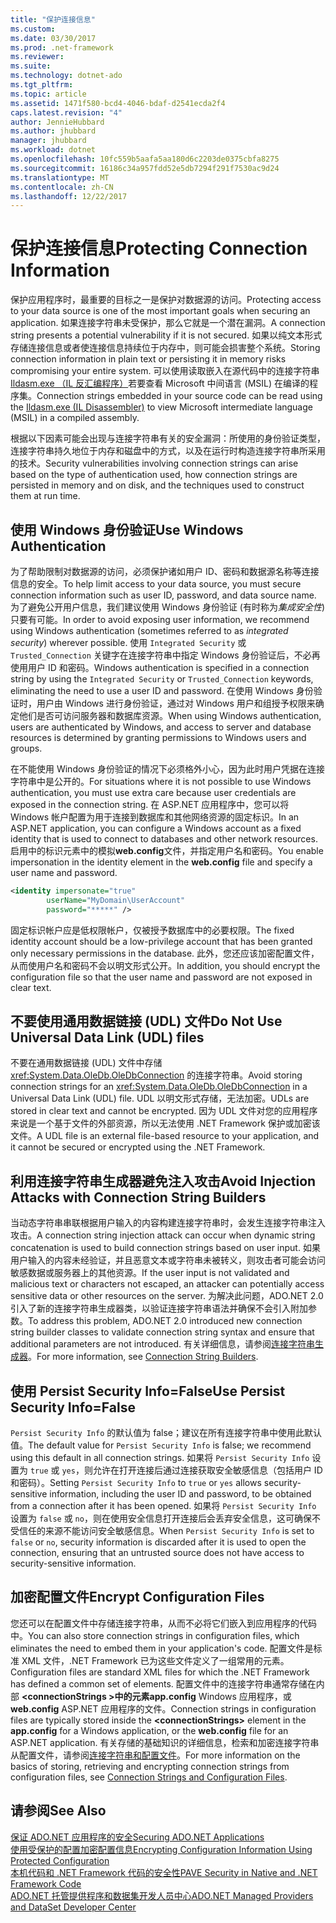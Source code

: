 ```yaml
---
title: "保护连接信息"
ms.custom: 
ms.date: 03/30/2017
ms.prod: .net-framework
ms.reviewer: 
ms.suite: 
ms.technology: dotnet-ado
ms.tgt_pltfrm: 
ms.topic: article
ms.assetid: 1471f580-bcd4-4046-bdaf-d2541ecda2f4
caps.latest.revision: "4"
author: JennieHubbard
ms.author: jhubbard
manager: jhubbard
ms.workload: dotnet
ms.openlocfilehash: 10fc559b5aafa5aa180d6c2203de0375cbfa8275
ms.sourcegitcommit: 16186c34a957fdd52e5db7294f291f7530ac9d24
ms.translationtype: MT
ms.contentlocale: zh-CN
ms.lasthandoff: 12/22/2017
---
```

# <a name="protecting-connection-information"></a><span data-ttu-id="0d532-102">保护连接信息</span><span class="sxs-lookup"><span data-stu-id="0d532-102">Protecting Connection Information</span></span>
<span data-ttu-id="0d532-103">保护应用程序时，最重要的目标之一是保护对数据源的访问。</span><span class="sxs-lookup"><span data-stu-id="0d532-103">Protecting access to your data source is one of the most important goals when securing an application.</span></span> <span data-ttu-id="0d532-104">如果连接字符串未受保护，那么它就是一个潜在漏洞。</span><span class="sxs-lookup"><span data-stu-id="0d532-104">A connection string presents a potential vulnerability if it is not secured.</span></span> <span data-ttu-id="0d532-105">如果以纯文本形式存储连接信息或者使连接信息持续位于内存中，则可能会损害整个系统。</span><span class="sxs-lookup"><span data-stu-id="0d532-105">Storing connection information in plain text or persisting it in memory risks compromising your entire system.</span></span> <span data-ttu-id="0d532-106">可以使用读取嵌入在源代码中的连接字符串[Ildasm.exe （IL 反汇编程序）](../../../../docs/framework/tools/ildasm-exe-il-disassembler.md)若要查看 Microsoft 中间语言 (MSIL) 在编译的程序集。</span><span class="sxs-lookup"><span data-stu-id="0d532-106">Connection strings embedded in your source code can be read using the [Ildasm.exe (IL Disassembler)](../../../../docs/framework/tools/ildasm-exe-il-disassembler.md) to view Microsoft intermediate language (MSIL) in a compiled assembly.</span></span>  
  
 <span data-ttu-id="0d532-107">根据以下因素可能会出现与连接字符串有关的安全漏洞：所使用的身份验证类型，连接字符串持久地位于内存和磁盘中的方式，以及在运行时构造连接字符串所采用的技术。</span><span class="sxs-lookup"><span data-stu-id="0d532-107">Security vulnerabilities involving connection strings can arise based on the type of authentication used, how connection strings are persisted in memory and on disk, and the techniques used to construct them at run time.</span></span>  
  
## <a name="use-windows-authentication"></a><span data-ttu-id="0d532-108">使用 Windows 身份验证</span><span class="sxs-lookup"><span data-stu-id="0d532-108">Use Windows Authentication</span></span>  
 <span data-ttu-id="0d532-109">为了帮助限制对数据源的访问，必须保护诸如用户 ID、密码和数据源名称等连接信息的安全。</span><span class="sxs-lookup"><span data-stu-id="0d532-109">To help limit access to your data source, you must secure connection information such as user ID, password, and data source name.</span></span> <span data-ttu-id="0d532-110">为了避免公开用户信息，我们建议使用 Windows 身份验证 (有时称为*集成安全性*) 只要有可能。</span><span class="sxs-lookup"><span data-stu-id="0d532-110">In order to avoid exposing user information, we recommend using Windows authentication (sometimes referred to as *integrated security*) wherever possible.</span></span> <span data-ttu-id="0d532-111">使用 `Integrated Security` 或 `Trusted_Connection` 关键字在连接字符串中指定 Windows 身份验证后，不必再使用用户 ID 和密码。</span><span class="sxs-lookup"><span data-stu-id="0d532-111">Windows authentication is specified in a connection string by using the `Integrated Security` or `Trusted_Connection` keywords, eliminating the need to use a user ID and password.</span></span> <span data-ttu-id="0d532-112">在使用 Windows 身份验证时，用户由 Windows 进行身份验证，通过对 Windows 用户和组授予权限来确定他们是否可访问服务器和数据库资源。</span><span class="sxs-lookup"><span data-stu-id="0d532-112">When using Windows authentication, users are authenticated by Windows, and access to server and database resources is determined by granting permissions to Windows users and groups.</span></span>  
  
 <span data-ttu-id="0d532-113">在不能使用 Windows 身份验证的情况下必须格外小心，因为此时用户凭据在连接字符串中是公开的。</span><span class="sxs-lookup"><span data-stu-id="0d532-113">For situations where it is not possible to use Windows authentication, you must use extra care because user credentials are exposed in the connection string.</span></span> <span data-ttu-id="0d532-114">在 ASP.NET 应用程序中，您可以将 Windows 帐户配置为用于连接到数据库和其他网络资源的固定标识。</span><span class="sxs-lookup"><span data-stu-id="0d532-114">In an ASP.NET application, you can configure a Windows account as a fixed identity that is used to connect to databases and other network resources.</span></span> <span data-ttu-id="0d532-115">启用中的标识元素中的模拟**web.config**文件，并指定用户名和密码。</span><span class="sxs-lookup"><span data-stu-id="0d532-115">You enable impersonation in the identity element in the **web.config** file and specify a user name and password.</span></span>  
  
```xml  
<identity impersonate="true"   
        userName="MyDomain\UserAccount"   
        password="*****" />  
```  
  
 <span data-ttu-id="0d532-116">固定标识帐户应是低权限帐户，仅被授予数据库中的必要权限。</span><span class="sxs-lookup"><span data-stu-id="0d532-116">The fixed identity account should be a low-privilege account that has been granted only necessary permissions in the database.</span></span> <span data-ttu-id="0d532-117">此外，您还应该加密配置文件，从而使用户名和密码不会以明文形式公开。</span><span class="sxs-lookup"><span data-stu-id="0d532-117">In addition, you should encrypt the configuration file so that the user name and password are not exposed in clear text.</span></span>  
  
## <a name="do-not-use-universal-data-link-udl-files"></a><span data-ttu-id="0d532-118">不要使用通用数据链接 (UDL) 文件</span><span class="sxs-lookup"><span data-stu-id="0d532-118">Do Not Use Universal Data Link (UDL) files</span></span>  
 <span data-ttu-id="0d532-119">不要在通用数据链接 (UDL) 文件中存储 <xref:System.Data.OleDb.OleDbConnection> 的连接字符串。</span><span class="sxs-lookup"><span data-stu-id="0d532-119">Avoid storing connection strings for an <xref:System.Data.OleDb.OleDbConnection> in a Universal Data Link (UDL) file.</span></span> <span data-ttu-id="0d532-120">UDL 以明文形式存储，无法加密。</span><span class="sxs-lookup"><span data-stu-id="0d532-120">UDLs are stored in clear text and cannot be encrypted.</span></span> <span data-ttu-id="0d532-121">因为 UDL 文件对您的应用程序来说是一个基于文件的外部资源，所以无法使用 .NET Framework 保护或加密该文件。</span><span class="sxs-lookup"><span data-stu-id="0d532-121">A UDL file is an external file-based resource to your application, and it cannot be secured or encrypted using the .NET Framework.</span></span>  
  
## <a name="avoid-injection-attacks-with-connection-string-builders"></a><span data-ttu-id="0d532-122">利用连接字符串生成器避免注入攻击</span><span class="sxs-lookup"><span data-stu-id="0d532-122">Avoid Injection Attacks with Connection String Builders</span></span>  
 <span data-ttu-id="0d532-123">当动态字符串串联根据用户输入的内容构建连接字符串时，会发生连接字符串注入攻击。</span><span class="sxs-lookup"><span data-stu-id="0d532-123">A connection string injection attack can occur when dynamic string concatenation is used to build connection strings based on user input.</span></span> <span data-ttu-id="0d532-124">如果用户输入的内容未经验证，并且恶意文本或字符串未被转义，则攻击者可能会访问敏感数据或服务器上的其他资源。</span><span class="sxs-lookup"><span data-stu-id="0d532-124">If the user input is not validated and malicious text or characters not escaped, an attacker can potentially access sensitive data or other resources on the server.</span></span> <span data-ttu-id="0d532-125">为解决此问题，ADO.NET 2.0 引入了新的连接字符串生成器类，以验证连接字符串语法并确保不会引入附加参数。</span><span class="sxs-lookup"><span data-stu-id="0d532-125">To address this problem, ADO.NET 2.0 introduced new connection string builder classes to validate connection string syntax and ensure that additional parameters are not introduced.</span></span> <span data-ttu-id="0d532-126">有关详细信息，请参阅[连接字符串生成器](../../../../docs/framework/data/adonet/connection-string-builders.md)。</span><span class="sxs-lookup"><span data-stu-id="0d532-126">For more information, see [Connection String Builders](../../../../docs/framework/data/adonet/connection-string-builders.md).</span></span>  
  
## <a name="use-persist-security-infofalse"></a><span data-ttu-id="0d532-127">使用 Persist Security Info=False</span><span class="sxs-lookup"><span data-stu-id="0d532-127">Use Persist Security Info=False</span></span>  
 <span data-ttu-id="0d532-128">`Persist Security Info` 的默认值为 false；建议在所有连接字符串中使用此默认值。</span><span class="sxs-lookup"><span data-stu-id="0d532-128">The default value for `Persist Security Info` is false; we recommend using this default in all connection strings.</span></span> <span data-ttu-id="0d532-129">如果将 `Persist Security Info` 设置为 `true` 或 `yes`，则允许在打开连接后通过连接获取安全敏感信息（包括用户 ID 和密码）。</span><span class="sxs-lookup"><span data-stu-id="0d532-129">Setting `Persist Security Info` to `true` or `yes` allows security-sensitive information, including the user ID and password, to be obtained from a connection after it has been opened.</span></span> <span data-ttu-id="0d532-130">如果将 `Persist Security Info` 设置为 `false` 或 `no`，则在使用安全信息打开连接后会丢弃安全信息，这可确保不受信任的来源不能访问安全敏感信息。</span><span class="sxs-lookup"><span data-stu-id="0d532-130">When `Persist Security Info` is set to `false` or `no`, security information is discarded after it is used to open the connection, ensuring that an untrusted source does not have access to security-sensitive information.</span></span>  
  
## <a name="encrypt-configuration-files"></a><span data-ttu-id="0d532-131">加密配置文件</span><span class="sxs-lookup"><span data-stu-id="0d532-131">Encrypt Configuration Files</span></span>  
 <span data-ttu-id="0d532-132">您还可以在配置文件中存储连接字符串，从而不必将它们嵌入到应用程序的代码中。</span><span class="sxs-lookup"><span data-stu-id="0d532-132">You can also store connection strings in configuration files, which eliminates the need to embed them in your application's code.</span></span> <span data-ttu-id="0d532-133">配置文件是标准 XML 文件，.NET Framework 已为这些文件定义了一组常用的元素。</span><span class="sxs-lookup"><span data-stu-id="0d532-133">Configuration files are standard XML files for which the .NET Framework has defined a common set of elements.</span></span> <span data-ttu-id="0d532-134">配置文件中的连接字符串通常存储在内部 **\<connectionStrings >**中的元素**app.config** Windows 应用程序，或**web.config** ASP.NET 应用程序的文件。</span><span class="sxs-lookup"><span data-stu-id="0d532-134">Connection strings in configuration files are typically stored inside the **\<connectionStrings>** element in the **app.config** for a Windows application, or the **web.config** file for an ASP.NET application.</span></span> <span data-ttu-id="0d532-135">有关存储的基础知识的详细信息，检索和加密连接字符串从配置文件，请参阅[连接字符串和配置文件](../../../../docs/framework/data/adonet/connection-strings-and-configuration-files.md)。</span><span class="sxs-lookup"><span data-stu-id="0d532-135">For more information on the basics of storing, retrieving and encrypting connection strings from configuration files, see [Connection Strings and Configuration Files](../../../../docs/framework/data/adonet/connection-strings-and-configuration-files.md).</span></span>  
  
## <a name="see-also"></a><span data-ttu-id="0d532-136">请参阅</span><span class="sxs-lookup"><span data-stu-id="0d532-136">See Also</span></span>  
 [<span data-ttu-id="0d532-137">保证 ADO.NET 应用程序的安全</span><span class="sxs-lookup"><span data-stu-id="0d532-137">Securing ADO.NET Applications</span></span>](../../../../docs/framework/data/adonet/securing-ado-net-applications.md)  
 [<span data-ttu-id="0d532-138">使用受保护的配置加密配置信息</span><span class="sxs-lookup"><span data-stu-id="0d532-138">Encrypting Configuration Information Using Protected Configuration</span></span>](http://msdn.microsoft.com/library/51cdfe5b-9d82-458c-94ff-c551c4f38ed1)  
 [<span data-ttu-id="0d532-139">本机代码和 .NET Framework 代码的安全性</span><span class="sxs-lookup"><span data-stu-id="0d532-139">PAVE Security in Native and .NET Framework Code</span></span>](http://msdn.microsoft.com/en-us/bd61be84-c143-409a-a75a-44253724f784)  
 [<span data-ttu-id="0d532-140">ADO.NET 托管提供程序和数据集开发人员中心</span><span class="sxs-lookup"><span data-stu-id="0d532-140">ADO.NET Managed Providers and DataSet Developer Center</span></span>](http://go.microsoft.com/fwlink/?LinkId=217917)
